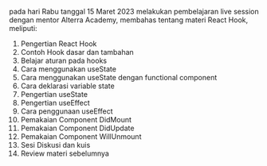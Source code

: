 pada hari Rabu tanggal 15 Maret 2023 melakukan pembelajaran live session dengan mentor Alterra Academy, membahas tentang materi React Hook, meliputi:
1. Pengertian React Hook
2. Contoh Hook dasar dan tambahan
3. Belajar aturan pada hooks
4. Cara menggunakan useState
5. Cara menggunakan useState dengan functional component
6.  Cara deklarasi variable state
7. Pengertian useState
8. Pengertian useEffect
9. Cara penggunaan useEffect
10. Pemakaian Component DidMount
11. Pemakaian Component DidUpdate
12. Pemakaian Component WillUnmount
13. Sesi Diskusi dan kuis
14. Review materi sebelumnya
